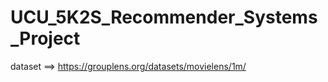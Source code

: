 # UCU_5K2S_Recommender_Systems_Project

dataset ==> https://grouplens.org/datasets/movielens/1m/    